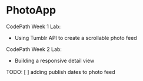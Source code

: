 # PhotoApp

CodePath Week 1 Lab:
- Using Tumblr API to create a scrollable photo feed

CodePath Week 2 Lab:
- Building a responsive detail view

TODO: [ ] adding publish dates to photo feed

